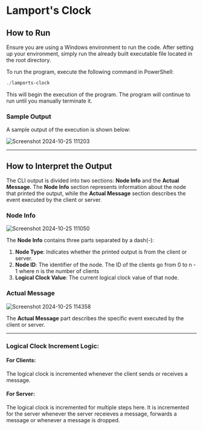 # Lamport's Clock

## How to Run

Ensure you are using a Windows environment to run the code. After setting up your environment, simply run the already built executable file located in the root directory.

To run the program, execute the following command in PowerShell:

```powershell
./lamports-clock
```

This will begin the execution of the program. The program will continue to run until you manually terminate it.

### Sample Output

A sample output of the execution is shown below:

![Screenshot 2024-10-25 111203](https://github.com/user-attachments/assets/7694b289-a62d-4d77-b9ae-4456446c030a)

---

## How to Interpret the Output

The CLI output is divided into two sections: **Node Info** and the **Actual Message**. The **Node Info** section represents information about the node that printed the output, while the **Actual Message** section describes the event executed by the client or server.

### Node Info

![Screenshot 2024-10-25 111050](https://github.com/user-attachments/assets/813fc78a-b22a-48d1-bc13-8516bb4174b8)

The **Node Info** contains three parts separated by a dash(-):

1. **Node Type**: Indicates whether the printed output is from the client or server.
2. **Node ID**: The identifier of the node. The ID of the clients go from 0 to n - 1 where n is the number of clients
3. **Logical Clock Value**: The current logical clock value of that node.

### Actual Message

![Screenshot 2024-10-25 114358](https://github.com/user-attachments/assets/ab081816-1e3d-4871-b62c-9dd319fd7c25)

The **Actual Message** part describes the specific event executed by the client or server.

---

### Logical Clock Increment Logic: 

#### For Clients:

The logical clock is incremented whenever the client sends or receives a message.

#### For Server:

The logical clock is incremented for multiple steps here. It is incremented for the server whenever the server receieves a message, forwards a message or whenever a message is dropped.
